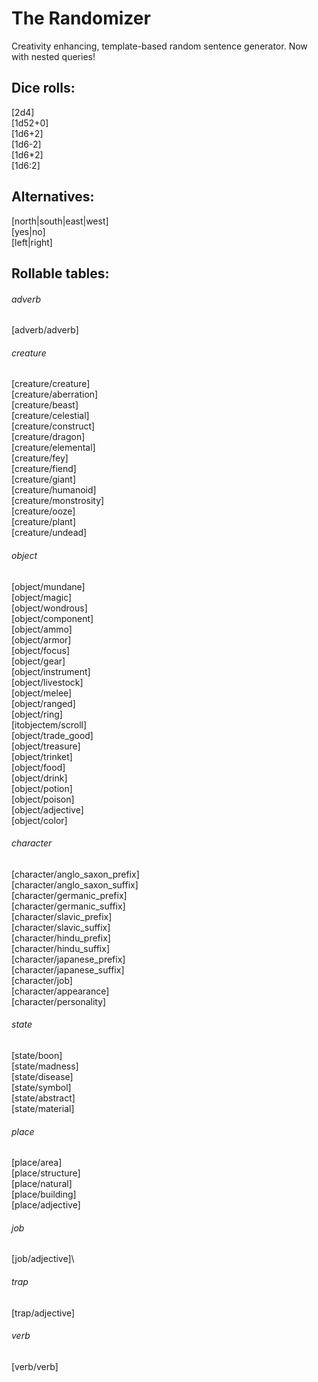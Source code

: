 # The Randomizer
Creativity enhancing, template-based random sentence generator. Now with nested queries!

## Dice rolls:
[2d4]\
[1d52+0]\
[1d6+2]\
[1d6-2]\
[1d6*2]\
[1d6:2]

## Alternatives:
[north|south|east|west]\
[yes|no]\
[left|right]

## Rollable tables:

###### adverb
[adverb/adverb]

###### creature
[creature/creature]\
[creature/aberration]\
[creature/beast]\
[creature/celestial]\
[creature/construct]\
[creature/dragon]\
[creature/elemental]\
[creature/fey]\
[creature/fiend]\
[creature/giant]\
[creature/humanoid]\
[creature/monstrosity]\
[creature/ooze]\
[creature/plant]\
[creature/undead]

###### object
[object/mundane]\
[object/magic]\
[object/wondrous]\
[object/component]\
[object/ammo]\
[object/armor]\
[object/focus]\
[object/gear]\
[object/instrument]\
[object/livestock]\
[object/melee]\
[object/ranged]\
[object/ring]\
[itobjectem/scroll]\
[object/trade_good]\
[object/treasure]\
[object/trinket]\
[object/food]\
[object/drink]\
[object/potion]\
[object/poison]\
[object/adjective]\
[object/color]

###### character
[character/anglo_saxon_prefix]\
[character/anglo_saxon_suffix]\
[character/germanic_prefix]\
[character/germanic_suffix]\
[character/slavic_prefix]\
[character/slavic_suffix]\
[character/hindu_prefix]\
[character/hindu_suffix]\
[character/japanese_prefix]\
[character/japanese_suffix]\
[character/job]\
[character/appearance]\
[character/personality]

###### state
[state/boon]\
[state/madness]\
[state/disease]\
[state/symbol]\
[state/abstract]\
[state/material]

###### place
[place/area]\
[place/structure]\
[place/natural]\
[place/building]\
[place/adjective]

###### job
[job/adjective]\

###### trap
[trap/adjective]

###### verb
[verb/verb]
